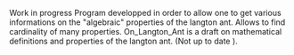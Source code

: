 Work in progress
Program developped in order to allow one to get various informations on the "algebraic" properties of the langton ant.
Allows to find cardinality of many properties.
On_Langton_Ant is a draft on mathematical definitions and properties of the langton ant. (Not up to date ).
